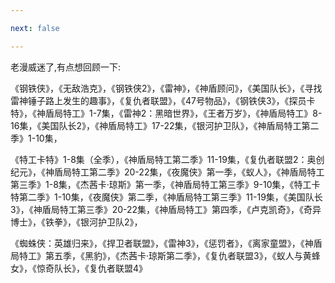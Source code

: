 ```yaml
---

next: false

---
```




<BlogInfo id="1071"/>

老漫威迷了,有点想回顾一下:

《钢铁侠》，《无敌浩克》，《钢铁侠2》，《雷神》，《神盾顾问》，《美国队长》，《寻找雷神锤子路上发生的趣事》，《复仇者联盟》，《47号物品》，《钢铁侠3》，《探员卡特》，《神盾局特工》1-7集，《雷神2：黑暗世界》，《王者万岁》，《神盾局特工》8-16集，《美国队长2》，《神盾局特工》17-22集，《银河护卫队》，《神盾局特工第二季》1-10集，

《特工卡特》1-8集（全季），《神盾局特工第二季》11-19集，《复仇者联盟2：奥创纪元》，《神盾局特工第二季》20-22集，《夜魔侠》第一季，《蚁人》，《神盾局特工第三季》1-8集，《杰茜卡·琼斯》第一季，《神盾局特工第三季》9-10集，《特工卡特第二季》1-10集，《夜魔侠》第二季，《神盾局特工第三季》11-19集，《美国队长3》，《神盾局特工第三季》20-22集，《神盾局特工》第四季，《卢克凯奇》，《奇异博士》，《铁拳》，《银河护卫队2》，

《蜘蛛侠：英雄归来》，《捍卫者联盟》，《雷神3》，《惩罚者》，《离家童盟》，《神盾局特工》第五季，《黑豹》，《杰茜卡·琼斯第二季》，《复仇者联盟3》，《蚁人与黄蜂女》，《惊奇队长》，《复仇者联盟4》





<ActionBox />
